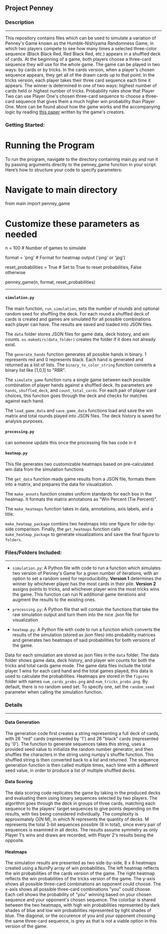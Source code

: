 ## Project Penney

### Description
--------------

This repository contains files which can be used to simulate a variation of Penney's Game known as the Humble-Nishiyama Randomness Game, in which two players compete to see how many times a selected three-color sequence (Black Black Red, Red Black Red, etc.) appears in a shuffled deck of cards. At the beginning of a game, both players choose a three-card sequence they will use for the whole game. The game can be played in two ways: by cards or by tricks. In the cards version, when a player's chosen sequence appears, they get all of the drawn cards up to that point. In the tricks version, each player takes their three card sequence each time it appears. The winner is determined in one of two ways: highest number of cards held or highest number of tricks. Probability rules show that Player Two can use Player One's chosen three-card sequence to choose a three-card sequence that gives them a much higher win probability than Player One. More can be found about how the game works and the accompanying logic by reading [this paper](https://www.datascienceassn.org/sites/default/files/Humble-Nishiyama%20Randomness%20Game%20-%20A%20New%20Variation%20on%20Penney%27s%20Coin%20Game.pdf) written by the game's creators. 

### Getting Started:
# Running the Program

To run the program, navigate to the directory containing main.py and run it by passing arguments directly to the penney_game function in your script. Here’s how to structure your code to specify parameters:

# Navigate to main directory
from main import penney_game

# Customize these parameters as needed
n = 100                # Number of games to simulate

format = 'png'         # Format for heatmap output ('png' or 'jpg') 

reset_probabilities = True  # Set to True to reset probabilities, False otherwise 


penney_game(n, format, reset_probabilities)

--------------
#### `simulation.py`
The main function, `run_simulation`, sets the number of rounds and optional random seed for shuffling the deck. For each round a shuffled deck of cards is created and games are simulated for all possible combinations each player can have. The results are saved and loaded into JSON files.

The `data` folder stores JSON files for game data, deck history, and win counts. `os.makedirs(data_folder)` creates the folder if it does not already exist.

The `generate_hands` function generates all possible hands in binary. 1 represents red and 0 represents black. Each hand is generated and returned as a list of lists. The `binary_to_color_string` function converts a binary list like [1,0,1] to "RBR".

The `simulate_game` function runs a single game between each possible combination of player hands against a shuffled deck. Its parameters are `hands`, `shuffled_deck`, and `count_total_cards`. For each pair of player card choices, this function goes through the deck and checks for matches against each hand. 

The `load_game_data` and `save_game_data` functions load and save the win matrix and total rounds played into JSON files. The deck history is saved for analysis purposes. 


#### `processing.py`
can someone update this once the processing file has code in it

#### `heatmap.py`
This file generates two customizable heatmaps based on pre-calculated win data from the simulation functions

The `get_data` function reads game results from a JSON file, formats them into a matrix, and prepares the data for visualization. 

The `make_annots` function creates uniform standards for each box in the heatmap. It formats the matrix annotations as "Win Percent (Tie Percent)". 

The `make_heatmaps` function takes in data, annotations, axis labels, and a title.

`make_heatmap_package` combins two heatmaps into one figure for side-by-side comparison. Finally, the `get_heatmaps` function calls `make_heatmap_package` to generate visualizations and save the final figure to `folders`. 


### Files/Folders Included:
--------------

* `simulation.py`: A Python file with code to run a function which simulates two version of Penney's Game for a given number of iterations, with an option to set a random seed for reproducibility. **Version 1** determines the winner by whichever player has the most cards in their pile. **Version 2** assigns points to tricks, and whichever player wins the most tricks wins the game. This function can run N additional game iterations and augment the results to the existing ones.

* `processing.py`: A Python file that will contain the functions that take the raw simulation output and turn them into the nice .json file for visualization

* `heatmap.py`: A Python file with code to run a function which converts the results of the simulation (stored as json files) into probability matrices and generates two heatmaps of said probabilities for both versions of the game.

Data for each simulation are stored as json files in the `data` folder. The data folder shows game data, deck history, and player win counts for both the tricks and total cards game mode. The game data files include the total player 1 wins for each card hand and the total games played, this data is used to calculate the probabilities. Heatmaps are stored in the `figures` folder with names `num_cards_probs.png` and `num_tricks_probs.png`. By default, there is no random seed set. To specify one, set the `random_seed` parameter when calling the simulation function. 

### Details
-------------
#### Data Generation
The generation code first creates a string representing a full deck of cards, with 26 "red" cards (represented by '1') and 26 "black" cards (represented by '0'). The function to generate sequences takes this string, uses a provided seed value to initialize the random number generator, and then shuffles the characters in the string using numpy's shuffle function. This shuffled string is then converted back to a list and returned. The sequence generation function is then called multiple times, each time with a different seed value, in order to produce a list of multiple shuffled decks.

#### Data Scoring
The data scoring code replicates the game by taking in the produced decks and evaluating them using binary sequences selected by two players. The algorithm goes through the deck in groups of three cards, matching each sequence to the players' target sequences to give points depending on the results, with ties being considered individually. The complexity is approximately O(N⋅M), in which N represents the quantity of decks. M represents the total 3-bit sequences possible (8 in total), since every pair of sequences is examined in all decks. The results assume symmetry as only Player 1's wins and draws are recorded, with Player 2's results being the opposite.

#### Heatmaps
The simulation results are presented as two side-by-side, 8 x 8 heatmaps created using a NumPy array of win probabilities. The left heatmap reflects the win probabilities of the cards version of the game. The right heatmap reflects the win probabilities of the tricks version of the game. The y-axis shows all possible three-card combinations an opponent could choose. The x-axis shows all possible three-card combinations "you" could choose. Each cell shows the probability of "you" winning based on your chosen sequence and your opponent's chosen sequence. The colorbar is shared between the two heatmaps, with high win probabilities represented by dark shades of blue and low win probabilities represented by light shades of blue. The diagonal, or the occurence of you and your opponent choosing the same three-card sequence, is grey as that is not a viable option in this version of the game.


